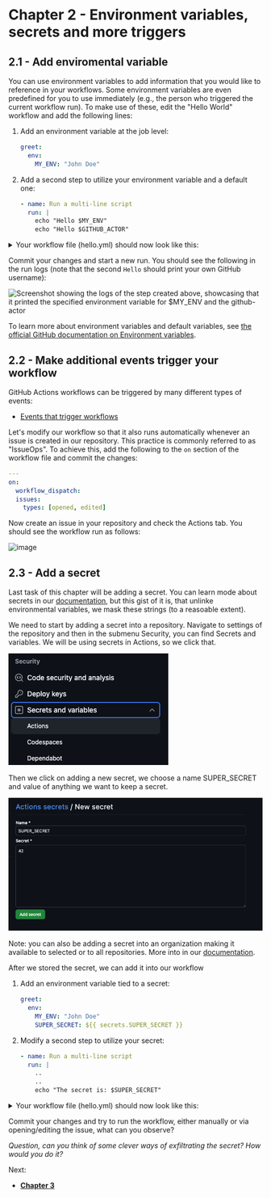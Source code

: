 # Chapter 2 - Environment variables, secrets and more triggers

## 2.1 - Add enviromental variable

You can use environment variables to add information that you would like to reference in your workflows. Some environment variables are even predefined for you to use immediately (e.g., the person who triggered the current workflow run). To make use of these, edit the "Hello World" workflow and add the following lines:

1. Add an environment variable at the job level:

   ```yml
   greet:
     env:
       MY_ENV: "John Doe"
   ```

2. Add a second step to utilize your environment variable and a default one:

   ```yml
   - name: Run a multi-line script
     run: |
       echo "Hello $MY_ENV"
       echo "Hello $GITHUB_ACTOR"
   ```

<details>
<summary>Your workflow file (hello.yml) should now look like this:</summary>

```yml
name: Hello World Training Workflow

on:
  workflow_dispatch:

jobs:
  greet:
    env:
      MY_ENV: "John Doe"
    runs-on: ubuntu-latest
    steps:
      - name: Greet the User
        run: echo "Hello World!"
      - name: Run a multi-line script
        run: |
          echo "Hello $MY_ENV"
          echo "Hello $GITHUB_ACTOR"
```

</details>

Commit your changes and start a new run. You should see the following in the run logs (note that the second `Hello` should print your own GitHub username):

![Screenshot showing the logs of the step created above, showcasing that it printed the specified environment variable for $MY_ENV and the github-actor](https://user-images.githubusercontent.com/3329307/171652241-7b2f2eba-f5eb-4f3f-b529-dbf2198c65f7.png)

To learn more about environment variables and default variables, see [the official GitHub documentation on Environment variables](https://docs.github.com/en/actions/learn-github-actions/environment-variables).

## 2.2 - Make additional events trigger your workflow

GitHub Actions workflows can be triggered by many different types of events:

- [Events that trigger workflows](https://docs.github.com/en/actions/using-workflows/events-that-trigger-workflows)

Let's modify our workflow so that it also runs automatically whenever an issue is created in our repository. This practice is commonly referred to as "IssueOps". To achieve this, add the following to the `on` section of the workflow file and commit the changes:

```yml
---
on:
  workflow_dispatch:
  issues:
    types: [opened, edited]
```

Now create an issue in your repository and check the Actions tab. You should see the workflow run as follows:

![image](https://user-images.githubusercontent.com/3329307/171652425-14a1ce9f-06c0-4b24-b937-7330c76c735f.png)

## 2.3 - Add a secret

Last task of this chapter will be adding a secret. You can learn mode about secrets in our [documentation](), but this gist of it is, that unlinke environmental variables, we mask these strings (to a reasoable extent).

We need to start by adding a secret into a repository. Navigate to settings of the repository and then in the submenu Security, you can find Secrets and variables. We will be using secrets in Actions, so we click that.

![Screenshot of where we add an action secret](images/002/secrets_and_variables.png)

Then we click on adding a new secret, we choose a name SUPER_SECRET and value of anything we want to keep a secret.

![Screenshot of adding an action secret](images/002/new_secret.png)

Note: you can also be adding a secret into an organization making it available to selected or to all repositories. More into in our [documentation](https://docs.github.com/en/enterprise-cloud@latest/actions/security-for-github-actions/security-guides/using-secrets-in-github-actions#creating-secrets-for-an-organization).

After we stored the secret, we can add it into our workflow

1. Add an environment variable tied to a secret:

   ```yml
   greet:
     env:
       MY_ENV: "John Doe"
       SUPER_SECRET: ${{ secrets.SUPER_SECRET }}
   ```

2. Modify a second step to utilize your secret:

   ```yml
   - name: Run a multi-line script
     run: |
       ..
       ..
       echo "The secret is: $SUPER_SECRET"
   ```

<details>
<summary>Your workflow file (hello.yml) should now look like this:</summary>

```yml
name: Hello World Training Workflow

on:
  workflow_dispatch:
  issues:
    types: [opened, edited]

jobs:
  greet:
    env:
      MY_ENV: "John Doe"
      MY_ENV: "John Doe"
      SUPER_SECRET: ${{ secrets.SUPER_SECRET }}
    runs-on: ubuntu-latest
    steps:
      - name: Greet the User
        run: echo "Hello World!"
      - name: Run a multi-line script
        run: |
          echo "Hello $MY_ENV"
          echo "Hello $GITHUB_ACTOR"
          echo "The secret is: $SUPER_SECRET"
```

</details>

Commit your changes and try to run the workflow, either manually or via opening/editing the issue, what can you observe?

_Question, can you think of some clever ways of exfiltrating the secret? How would you do it?_

Next:

- **[Chapter 3](CH3.md)**
